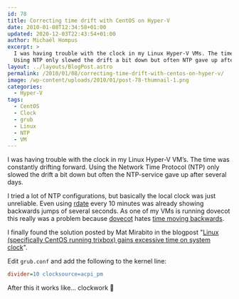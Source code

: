 ```yaml
---
id: 78
title: Correcting time drift with CentOS on Hyper-V
date: 2010-01-08T12:34:58+01:00
updated: 2020-12-03T22:43:54+01:00
author: Michaël Hompus
excerpt: >
  I was having trouble with the clock in my Linux Hyper-V VMs. The time was constantly drifting forward.
  Using NTP only slowed the drift a bit down but often NTP gave up after several days.
layout: ../layouts/BlogPost.astro
permalink: /2010/01/08/correcting-time-drift-with-centos-on-hyper-v/
image: /wp-content/uploads/2010/01/post-78-thumnail-1.png
categories:
  - Hyper-V
tags:
  - CentOS
  - Clock
  - grub
  - Linux
  - NTP
  - VM
---
```


I was having trouble with the clock in my Linux Hyper-V VM’s.
The time was constantly drifting forward.
Using the Network Time Protocol (NTP) only slowed the drift a bit down but often the NTP-service gave up after several days.

<!--more-->

I tried a lot of NTP configurations, but basically the local clock was just unreliable.
Even using [rdate][RDATE] every 10 minutes was already showing backwards jumps of several seconds.
As one of my VMs is running dovecot this really was a problem because
[dovecot][DOVECOT] hates [time moving backwards][DOVECOT_TIME_MOVING_BACKWARDS].

I finally found the solution posted by Mat Mirabito in the blogpost
"[Linux (specifically CentOS running trixbox) gains excessive time on system clock][LINUX_GAINS_TIME_ON_SYSTEM_CLOCK]".

Edit `grub.conf` and add the following to the kernel line:

```ini
divider=10 clocksource=acpi_pm
```

After this it works like… clockwork 🙂

[RDATE]: https://linux.die.net/man/1/rdate
[DOVECOT]: https://www.dovecot.org/
[DOVECOT_TIME_MOVING_BACKWARDS]: https://doc.dovecot.org/2.3/admin_manual/errors/time_moved_backwards/
[LINUX_GAINS_TIME_ON_SYSTEM_CLOCK]: https://bloggymcblogface.blog/linux-specifically-centos-running-trixbox-gains-excessive-time-on-system-clock/
